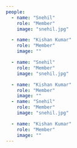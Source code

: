 ```yaml
---
people:
  - name: "Snehil"
    role: "Member"
    image: "snehil.jpg"

  - name: "Kishan Kumar"
    role: "Member"
    image: ""

  - name: "Snehil"
    role: "Member"
    image: "snehil.jpg"

  - name: "Kishan Kumar"
    role: "Member"
    image: ""
  - name: "Snehil"
    role: "Member"
    image: "snehil.jpg"

  - name: "Kishan Kumar"
    role: "Member"
    image: ""
---
```

